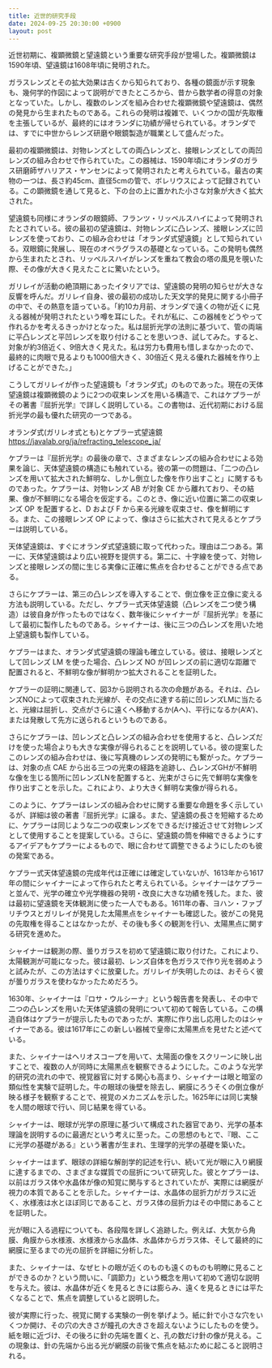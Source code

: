 ```yaml
---
title: 近世的研究手段
date: 2024-09-25 20:30:00 +0900
layout: post
---
```


近世初期に、複顕微鏡と望遠鏡という重要な研究手段が登場した。複顕微鏡は1590年頃、望遠鏡は1608年頃に発明された。

ガラスレンズとその拡大効果は古くから知られており、各種の鏡面が示す現象も、幾何学的作図によって説明ができたところから、昔から数学者の得意の対象となっていた。しかし、複数のレンズを組み合わせた複顕微鏡や望遠鏡は、偶然の発見から生まれたものである。これらの発明は複雑で、いくつかの国が先取権を主張しているが、最終的にはオランダに功績が帰せられている。オランダでは、すでに中世からレンズ研磨や眼鏡製造が職業として盛んだった。

最初の複顕微鏡は、対物レンズとしての両凸レンズと、接眼レンズとしての両凹レンズの組み合わせで作られていた。この器械は、1590年頃にオランダのガラス研磨師ザハリアス・ヤンセンによって発明されたと考えられている。最古の実物の一つは、長さ約45cm、直径5cmの管で、ボレリウスによって記録されている。この顕微鏡を通して見ると、下の台の上に置かれた小さな対象が大きく拡大された。

望遠鏡も同様にオランダの眼鏡師、フランツ・リッペルスハイによって発明されたとされている。彼の最初の望遠鏡は、対物レンズに凸レンズ、接眼レンズに凹レンズを使っており、この組み合わせは「オランダ式望遠鏡」として知られている。双眼鏡に発展し、現在のオペラグラスの基礎となっている。この発明も偶然から生まれたとされ、リッペルスハイがレンズを重ねて教会の塔の風見を覗いた際、その像が大きく見えたことに驚いたという。

ガリレイが活動の絶頂期にあったイタリアでは、望遠鏡の発明の知らせが大きな反響を呼んだ。ガリレイ自身、彼の最初の成功した天文学的発見に関する小冊子の中で、その熱意を語っている。「約10カ月前、オランダで遠くの物が近くに見える器械が発明されたという噂を耳にした。それが私に、この器械をどうやって作れるかを考えるきっかけとなった。私は屈折光学の法則に基づいて、管の両端に平凸レンズと平凹レンズを取り付けることを思いつき、試してみた。すると、対象が約3倍近く、9倍大きく見えた。私は労力も費用も惜しまなかったので、最終的に肉眼で見るよりも1000倍大きく、30倍近く見える優れた器械を作り上げることができた。」

こうしてガリレイが作った望遠鏡も「オランダ式」のものであった。現在の天体望遠鏡は複顕微鏡のように2つの収束レンズを用いる構造で、これはケプラーがその著書『屈折光学』で詳しく説明している。この書物は、近代初期における屈折光学の最も優れた研究の一つである。

オランダ式(ガリレオ式とも)とケプラー式望遠鏡 https://javalab.org/ja/refracting_telescope_ja/

ケプラーは『屈折光学』の最後の章で、さまざまなレンズの組み合わせによる効果を論じ、天体望遠鏡の構造にも触れている。彼の第一の問題は、「二つの凸レンズを用いて拡大された鮮明な、しかし倒立した像を作り出すこと」に関するものであった。ケプラーは、対物レンズ AB が対象 CE から離れており、その結果、像が不鮮明になる場合を仮定する。このとき、像に近い位置に第二の収束レンズ OP を配置すると、D および F から来る光線を収束させ、像を鮮明にする。また、この接眼レンズ OP によって、像はさらに拡大されて見えるとケプラーは説明している。

天体望遠鏡は、すぐにオランダ式望遠鏡に取って代わった。理由は二つある。第一に、天体望遠鏡はより広い視野を提供する。第二に、十字線を使って、対物レンズと接眼レンズの間に生じる実像に正確に焦点を合わせることができる点である。

さらにケプラーは、第三の凸レンズを導入することで、倒立像を正立像に変える方法も説明している。ただし、ケプラー式天体望遠鏡（凸レンズを二つ使う構造）は彼自身が作ったものではなく、数年後にシャイナーが『屈折光学』を基にして最初に製作したものである。シャイナーは、後に三つの凸レンズを用いた地上望遠鏡も製作している。

ケプラーはまた、オランダ式望遠鏡の理論も確立している。彼は、接眼レンズとして凹レンズ LM を使った場合、凸レンズ NO が凹レンズの前に適切な距離で配置されると、不鮮明な像が鮮明かつ拡大されることを証明した。

ケプラーの証明に関連して、図3から説明される次の命題がある。それは、凸レンズNOによって収束された光線が、その交点に達する前に凹レンズLMに当たると、光線は屈折し、交点がさらに遠くへ移動するか(Aへ)、平行になるか(A'A')、または発散して先方に送られるというものである。

さらにケプラーは、凹レンズと凸レンズの組み合わせを使用すると、凸レンズだけを使った場合よりも大きな実像が得られることを説明している。彼の提案したこのレンズの組み合わせは、後に写真機のレンズの発明にも繋がった。ケプラーは、対象の点 CAE から出る三つの光束の経路を追跡し、凸レンズGHが不鮮明な像を生じる箇所に凹レンズLNを配置すると、光束がさらに先で鮮明な実像を作り出すことを示した。これにより、より大きく鮮明な実像が得られる。

このように、ケプラーはレンズの組み合わせに関する重要な命題を多く示しているが、詳細は彼の著書『屈折光学』に譲る。また、望遠鏡の長さを短縮するために、ケプラーは同じような二つの収束レンズをできるだけ接近させて対物レンズとして使用することを提案している。さらに、望遠鏡の筒を伸縮できるようにするアイデアもケプラーによるもので、眼に合わせて調整できるようにしたのも彼の発案である。


ケプラー式天体望遠鏡の完成年代は正確には確定していないが、1613年から1617年の間にシャイナーによって作られたと考えられている。シャイナーはケプラーと並んで、光学の確立や光学機器の発明・改良に大きな功績を残した。また、彼は最初に望遠鏡を天体観測に使った一人でもある。1611年の春、ヨハン・ファブリチウスとガリレイが発見した太陽黒点をシャイナーも確認した。彼がこの発見の先取権を得ることはなかったが、その後も多くの観測を行い、太陽黒点に関する研究を進めた。

シャイナーは観測の際、曇りガラスを初めて望遠鏡に取り付けた。これにより、太陽観測が可能になった。彼は最初、レンズ自体を色ガラスで作り光を弱めようと試みたが、この方法はすぐに放棄した。ガリレイが失明したのは、おそらく彼が曇りガラスを使わなかったためだろう。

1630年、シャイナーは『ロサ・ウルシーナ』という報告書を発表し、その中で二つの凸レンズを用いた天体望遠鏡の発明について初めて報告している。この構造自体はケプラーが提示したものであったが、実際に作り出し応用したのはシャイナーである。彼は1617年にこの新しい器械で皇帝に太陽黒点を見せたと述べている。

また、シャイナーはヘリオスコープを用いて、太陽面の像をスクリーンに映し出すことで、複数の人が同時に太陽黒点を観察できるようにした。このような光学的研究の流れの中で、視覚器官に対する関心も高まり、シャイナーは眼と暗室の類似性を実験で証明した。牛の眼球の後壁を除去し、網膜にろうそくの倒立像が映る様子を観察することで、視覚のメカニズムを示した。1625年には同じ実験を人間の眼球で行い、同じ結果を得ている。

シャイナーは、眼球が光学の原理に基づいて構成された器官であり、光学の基本理論を説明するのに最適だという考えに至った。この思想のもとで、『眼、ここに光学の基礎がある』という著書が生まれ、生理学的光学の基礎を築いた。

シャイナーはまず、眼球の詳細な解剖学的記述を行い、続いて光が眼に入り網膜に達するまでの、さまざまな媒質での屈折について研究した。彼とケプラーは、以前はガラス体や水晶体が像の知覚に関与するとされていたが、実際には網膜が視力の本質であることを示した。シャイナーは、水晶体の屈折力がガラスに近く、水様液は水とほぼ同じであること、ガラス体の屈折力はその中間にあることを証明した。

光が眼に入る過程についても、各段階を詳しく追跡した。例えば、大気から角膜、角膜から水様液、水様液から水晶体、水晶体からガラス体、そして最終的に網膜に至るまでの光の屈折を詳細に分析した。

また、シャイナーは、なぜヒトの眼が近くのものも遠くのものも明瞭に見ることができるのか？という問いに、「調節力」という概念を用いて初めて適切な説明を与えた。彼は、水晶体が近くを見るときには膨らみ、遠くを見るときには平たくなることで、焦点を調整していると説明した。

彼が実際に行った、視覚に関する実験の一例を挙げよう。紙に針で小さな穴をいくつか開け、その穴の大きさが瞳孔の大きさを超えないようにしたものを使う。紙を眼に近づけ、その後ろに針の先端を置くと、孔の数だけ針の像が見える。この現象は、針の先端から出る光が網膜の前後で焦点を結ぶために起こると説明される。